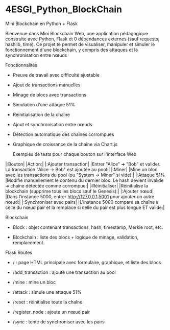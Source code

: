 # 4ESGI_Python_BlockChain
Mini Blockchain en Python + Flask

Bienvenue dans Mini Blockchain Web, une application pédagogique construite avec Python, Flask et 0 dépendances externes (sauf requests, hashlib, time).
Ce projet te permet de visualiser, manipuler et simuler le fonctionnement d'une blockchain, y compris des attaques et la synchronisation entre nœuds

Fonctionnalités
 - Preuve de travail avec difficulté ajustable
 - Ajout de transactions manuelles
 - Minage de blocs avec transactions
 - Simulation d’une attaque 51%
 - Réinitialisation de la chaîne
 - Ajout et synchronisation entre nœuds
 - Détection automatique des chaînes corrompues
 - Graphique de croissance de la chaîne via Chart.js


    Exemples de tests pour chaque bouton sur l'interface Web
   
|:Bouton| 	                                           |Action:|
|:Ajouter transaction|                            |Entrer "Alice" ➜ "Bob" et valider. La transaction "Alice -> Bob" est ajoutée au pool:|
|:Miner|	                                          |Mine un bloc avec les transactions du pool (ou "System -> Miner" si vide):|
|:Attaque 51%	                                    |Modifie manuellement le contenu du dernier bloc. Le hash devient invalide ➜ chaîne détectée comme corrompue:|
|:Réinitialiser|	                                  |Réinitialise la blockchain (supprime tous les blocs sauf le Genesis):|
|:Ajouter nœud|	                                    |Dans l’instance 5000, entrer http://127.0.0.1:5001 pour ajouter un autre nœud:|
|:Synchroniser avec pairs|	                        |L’instance 5000 compare sa chaîne à celle du nœud pair et la remplace si celle du pair est plus longue ET valide:|

Blockchain
 - Block : objet contenant transactions, hash, timestamp, Merkle root, etc.

 - Blockchain : liste des blocs + logique de minage, validation, remplacement.

Flask Routes
 - / : page HTML principale avec formulaire, graphique, et liste des blocs

 - /add_transaction : ajoute une transaction au pool

 - /mine : mine un bloc

 - /attack : simule une attaque 51%

 - /reset : réinitialise toute la chaîne

 - /register_node : ajoute un nœud pair

 - /sync : tente de synchroniser avec les pairs
